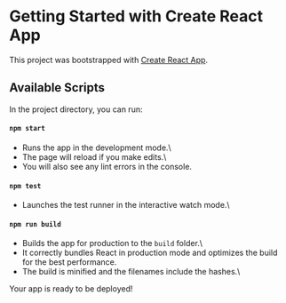 # Getting Started with Create React App

This project was bootstrapped with [Create React App](https://github.com/facebook/create-react-app).

## Available Scripts

In the project directory, you can run:

#### `npm start`
- Runs the app in the development mode.\
- The page will reload if you make edits.\
- You will also see any lint errors in the console.

#### `npm test`
- Launches the test runner in the interactive watch mode.\

#### `npm run build`
- Builds the app for production to the `build` folder.\
- It correctly bundles React in production mode and optimizes the build for the best performance.
- The build is minified and the filenames include the hashes.\

Your app is ready to be deployed!
